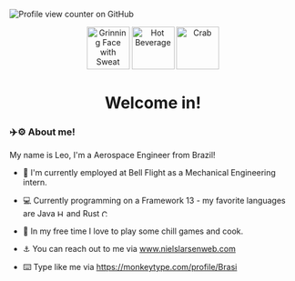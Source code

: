 ![Profile view counter on GitHub](https://komarev.com/ghpvc/?username=Brasilius)
<div id="header" align="center">
  <img src="https://raw.githubusercontent.com/Tarikul-Islam-Anik/Animated-Fluent-Emojis/master/Emojis/Smilies/Grinning%20Face%20with%20Sweat.png" alt="Grinning Face with Sweat" width="75" height="75" />
  <img src="https://raw.githubusercontent.com/Tarikul-Islam-Anik/Animated-Fluent-Emojis/master/Emojis/Food/Hot%20Beverage.png" alt="Hot Beverage" width="75" height="75" />
  <img src="https://raw.githubusercontent.com/Tarikul-Islam-Anik/Animated-Fluent-Emojis/master/Emojis/Food/Crab.png" alt="Crab" width="75" height="75" />
</div>
<h1 align = "center">
Welcome in!
</h1>

### ✈️⚙️ About me! 

My name is Leo, I'm a Aerospace Engineer from Brazil!  

- 🚁 I'm currently employed at Bell Flight as a Mechanical Engineering intern.

- 💻 Currently programming on a Framework 13 - my favorite languages are Java <img src="https://raw.githubusercontent.com/Tarikul-Islam-Anik/Animated-Fluent-Emojis/master/Emojis/Food/Hot%20Beverage.png" alt="Hot Beverage" width="12" height="12" /> and Rust   <img src="https://raw.githubusercontent.com/Tarikul-Islam-Anik/Animated-Fluent-Emojis/master/Emojis/Food/Crab.png" alt="Crab" width="12" height="12" />

- 🙌 In my free time I love to play some chill games and cook.

- ⚓ You can reach out to me via www.nielslarsenweb.com

- ⌨️ Type like me via https://monkeytype.com/profile/Brasi
